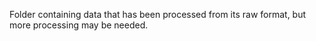 Folder containing data that has been processed from its raw format, but more processing may be needed.
